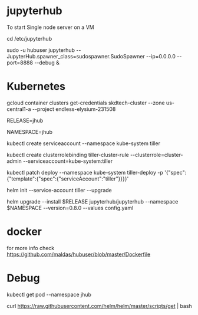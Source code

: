 # jupyterhub

To start Single node server on a VM

cd /etc/jupyterhub

sudo -u hubuser jupyterhub --JupyterHub.spawner_class=sudospawner.SudoSpawner --ip=0.0.0.0 --port=8888 --debug &

# Kubernetes

gcloud container clusters get-credentials skdtech-cluster --zone us-central1-a --project endless-elysium-231508

RELEASE=jhub

NAMESPACE=jhub

kubectl create serviceaccount --namespace kube-system tiller

kubectl create clusterrolebinding tiller-cluster-rule --clusterrole=cluster-admin --serviceaccount=kube-system:tiller

kubectl patch deploy --namespace kube-system tiller-deploy -p '{"spec":{"template":{"spec":{"serviceAccount":"tiller"}}}}'   

helm init --service-account tiller --upgrade

helm upgrade --install $RELEASE jupyterhub/jupyterhub --namespace $NAMESPACE --version=0.8.0 --values config.yaml

# docker
for more info check https://github.com/maldas/hubuser/blob/master/Dockerfile



# Debug 

kubectl get pod --namespace jhub

curl https://raw.githubusercontent.com/helm/helm/master/scripts/get | bash

